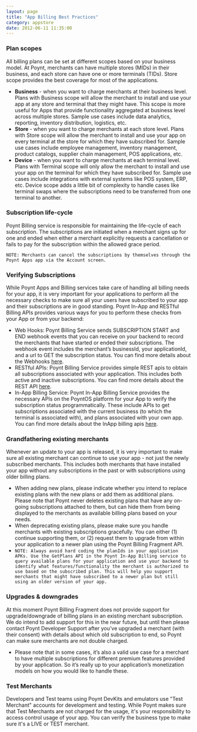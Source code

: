 ```yaml
---
layout: page
title: "App Billing Best Practices"
category: appstore
date: 2012-06-11 11:35:00
---
```


### Plan scopes
All billing plans can be set at different scopes based on your business model. At Poynt, merchants can have multiple stores (MIDs) in their business, and each store can have one or more terminals (TIDs).  Store scope provides the best coverage for most of the applications.

 * **Business** - when you want to charge merchants at their business level. Plans with Business scope will allow the merchant to install and use your app at any store and terminal that they might have. This scope is more useful for Apps that provide functionality aggregated at business level across multiple stores. Sample use cases include data analytics, reporting, inventory distribution, logistics, etc.
 * **Store** - when you want to charge merchants at each store level. Plans with Store scope will allow the merchant to install and use your app on every terminal at the store for which they have subscribed for. Sample use cases include employee management, inventory management, product catalogs, supplier chain management, POS applications, etc.
 * **Device** - when you want to charge merchants at each terminal level. Plans with Terminal scope will only allow the merchant to install and use your app on the terminal for which they have subscribed for. Sample use cases include integrations with external systems like POS system, ERP, etc. Device scope adds a little bit of complexity to handle cases like terminal swaps where the subscriptions need to be transferred from one terminal to another.

### Subscription life-cycle
Poynt Billing service is responsible for maintaining the life-cycle of each subscription. The subscriptions are initiated when a merchant signs up for one and ended when either a merchant explicitly requests a cancellation or fails to pay for the subscription within the allowed grace period.

`NOTE: Merchants can cancel the subscriptions by themselves through the Poynt Apps app via the Account screen. `

### Verifying Subscriptions
While Poynt Apps and Billing services take care of handling all billing needs for your app, it is very important for your applications to perform all the necessary checks to make sure all your users have subscribed to your app and their subscriptions are in good standing. Poynt In-App and RESTful Billing APIs provides various ways for you to perform these checks from your App or from your backend:

 * Web Hooks: Poynt Billing Service sends SUBSCRIPTION START and END webhook events that you can receive on your backend to record the merchants that have started or ended their subscriptions. The webhook event includes the merchant’s businessId, your applicationId, and a url to GET the subscription status. You can find more details about the Webhooks [here](integrating-with-billing.html#webhooks).
 * RESTful APIs: Poynt Billing Service provides simple REST apis to obtain all subscriptions associated with your application. This includes both active and inactive subscriptions. You can find more details about the REST API [here](integrating-with-billing.html#get-subscriptions-api).
 * In-App Billing Service: Poynt In-App Billing Service provides the necessary APIs on the PoyntOS platform for your App to verify the subscription status programmatically. These include APIs to get subscriptions associated with the current business (to which the terminal is associated with), and plans associated with your own app. You can find more details about the InApp billing apis [here](integrating-with-billing.html#in-app-changes).

### Grandfathering existing merchants
Whenever an update to your app is released, it is very important to make sure all existing merchant can continue to use your app - not just the newly subscribed merchants. This includes both merchants that have installed your app without any subscriptions in the past  or with subscriptions using older billing plans.

 * When adding new plans, please indicate whether you intend to replace existing plans with the new plans or add them as additional plans. Please note that Poynt never deletes existing plans that have any on-going subscriptions attached to them, but can hide them from being displayed to the merchants as available billing plans based on your needs.
 * When deprecating existing plans, please make sure you handle merchants with existing subscriptions gracefully. You can either (1) continue supporting them, or (2) request them to upgrade from within your application to a newer plan using the Poynt Billing Fragment API.
 * `NOTE: Always avoid hard coding the planIds in your application APKs. Use the GetPlans API in the Poynt In-App Billing service to query available plans for your application and use your backend to identify what features/functionality the merchant is authorized to use based on the subscribed plan. This will help you support merchants that might have subscribed to a newer plan but still using an older version of your app.`

### Upgrades & downgrades
At this moment Poynt Billing Fragment does not provide support for upgrade/downgrade of billing plans in an existing merchant subscription. We do intend to add support for this in the near future, but until then please contact Poynt Developer Support after you’ve upgraded a merchant (with their consent) with details about which old subscription to end, so Poynt can make sure merchants are not double charged.

 * Please note that in some cases, it’s also a valid use case for a merchant to have multiple subscriptions for different premium features provided by your application. So it’s really up to your application’s monetization models on how you would like to handle these.

### Test Merchants
 Developers and Test teams using Poynt DevKits and emulators use "Test Merchant" accounts for development and testing. While Poynt makes sure that Test Merchants are not charged for the usage, it's your responsibility to access control usage of your app.  You can verify the business type to make sure it's a LIVE  or TEST merchant.

